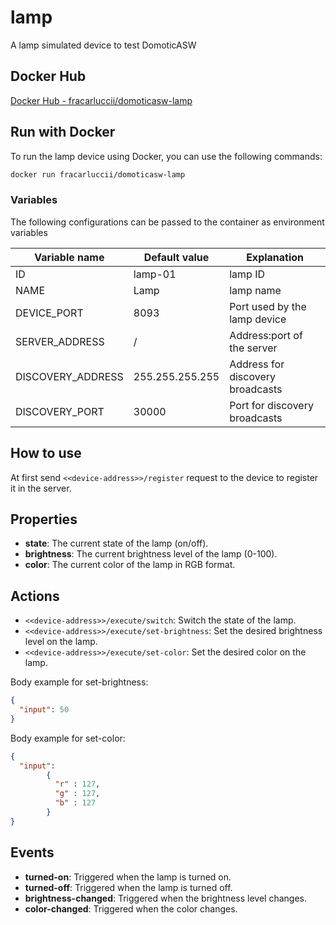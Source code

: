 # lamp

A lamp simulated device to test DomoticASW

## Docker Hub

[Docker Hub - fracarluccii/domoticasw-lamp](https://hub.docker.com/repository/docker/fracarluccii/domoticasw-lamp/general)

## Run with Docker

To run the lamp device using Docker, you can use the following commands:

```bash
docker run fracarluccii/domoticasw-lamp 
```

### Variables

The following configurations can be passed to the container as environment variables

| Variable name     | Default value   | Explanation                         |
| ----------------- | --------------- | ----------------------------------- |
| ID                | lamp-01         | lamp ID                             |
| NAME              | Lamp            | lamp name                           |
| DEVICE_PORT       | 8093            | Port used by the lamp device        |
| SERVER_ADDRESS    | /               | Address:port of the server          |
| DISCOVERY_ADDRESS | 255.255.255.255 | Address for discovery broadcasts    |
| DISCOVERY_PORT    | 30000           | Port for discovery broadcasts       |

## How to use

At first send <code><\<device-address\>>/register</code> request to the device to register it in the server.

## Properties

- <b>state</b>: The current state of the lamp (on/off).
- <b>brightness</b>: The current brightness level of the lamp (0-100).
- <b>color</b>: The current color of the lamp in RGB format.

## Actions

- <code><\<device-address\>>/execute/switch</code>: Switch the state of the lamp.
- <code><\<device-address\>>/execute/set-brightness</code>: Set the desired brightness level on the lamp.
- <code><\<device-address\>>/execute/set-color</code>: Set the desired color on the lamp.

Body example for set-brightness:

```json
{
  "input": 50
}
```

Body example for set-color:

```json
{
  "input":
        {
          "r" : 127,
          "g" : 127,
          "b" : 127
        }
}
```

## Events

- <b>turned-on</b>: Triggered when the lamp is turned on.
- <b>turned-off</b>: Triggered when the lamp is turned off.
- <b>brightness-changed</b>: Triggered when the brightness level changes.
- <b>color-changed</b>: Triggered when the color changes.
